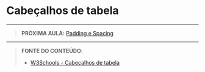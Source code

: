 # Cabeçalhos de tabela





***

> **PRÓXIMA AULA:** [Padding e Spacing](../6.5-padding-spacing)

***


> **FONTE DO CONTEÚDO**:
>
> - [W3Schools - Cabeçalhos de tabela](https://www.w3schools.com/html/html_table_headers.asp)